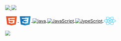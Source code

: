 <div>
  <a href="https://github.com/matheusktt">
  <img height="160em" src="https://github-readme-stats.vercel.app/api?username=matheusktt&show_icons=true&theme=merko"/>
  <img height="160em" src="https://github-readme-stats.vercel.app/api/top-langs/?username=matheusktt&layout=compact&langs_count=7&theme=merko"/>
</div>
<div style="display: inline_block"><br>
    <img align="center" alt="HTML" height="30" width="40" src="https://raw.githubusercontent.com/devicons/devicon/master/icons/html5/html5-original.svg">
    <img align="center" alt="CSS" height="30" width="40" src="https://raw.githubusercontent.com/devicons/devicon/master/icons/css3/css3-original.svg">
    <img align="center" alt="java" height="30" width="40" src="https://cdn.jsdelivr.net/gh/devicons/devicon/icons/java/java-original-wordmark.svg">      
    <img align="center" alt="JavaScript" height="30" width="40" src="https://cdn.jsdelivr.net/gh/devicons/devicon/icons/javascript/javascript-original.svg">   
    <img align="center" alt="JypeScript" height="30" width="40" src="https://cdn.jsdelivr.net/gh/devicons/devicon/icons/typescript/typescript-original.svg">    
    <img align="center" alt="React" height="30" width="40" src="https://raw.githubusercontent.com/devicons/devicon/master/icons/react/react-original.svg">
</div>

<div><br>
    <a href="https://www.linkedin.com/in/matheus-oliveira-leite-silva-658114197/" target="_blank"><img src="https://img.shields.io/badge/-LinkedIn-%230077B5?style=for-the-badge&logo=linkedin&logoColor=white" target="_blank"></a> 
</div>

<!-- <div>
  <a href="https://github.com/matheusktt">
  <img height="160em" src="https://github-readme-stats.vercel.app/api?username=matheusktt&show_icons=true&theme=&include_all_commits=true&count_private=true"/>
  <img height="160em" src="https://github-readme-stats.vercel.app/api/top-langs/?username=matheusktt&layout=compact&langs_count=7&theme="/>
</div> -->
